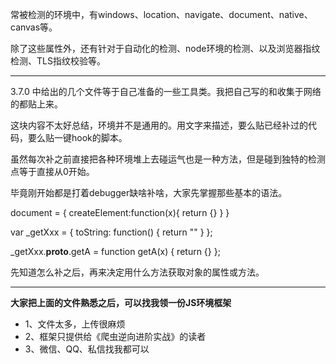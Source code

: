 常被检测的环境中，有windows、location、navigate、document、native、canvas等。

除了这些属性外，还有针对于自动化的检测、node环境的检测、以及浏览器指纹检测、TLS指纹校验等。


---

3.7.0 中给出的几个文件等于自己准备的一些工具类。我把自己写的和收集于网络的都贴上来。

这块内容不太好总结，环境并不是通用的。用文字来描述，要么贴已经补过的代码，要么贴一键hook的脚本。

虽然每次补之前直接把各种环境堆上去碰运气也是一种方法，但是碰到独特的检测点等于直接从0开始。

毕竟刚开始都是打着debugger缺啥补啥，大家先掌握那些基本的语法。

document = {
    createElement:function(x){
        return {}
    }
}

var _getXxx = {
    toString: function() {
        return ""
    }
};

_getXxx.__proto__.getA = function getA(x) {
    return {}
};

先知道怎么补之后，再来决定用什么方法获取对象的属性或方法。


---

**大家把上面的文件熟悉之后，可以找我领一份JS环境框架**
- 1、文件太多，上传很麻烦
- 2、框架只提供给《爬虫逆向进阶实战》的读者
- 3、微信、QQ、私信找我都可以
